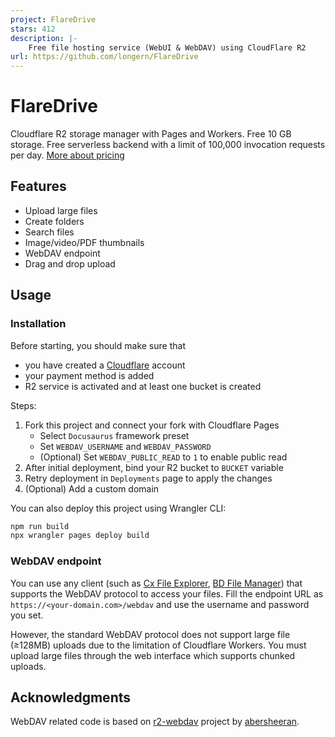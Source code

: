 ```yaml
---
project: FlareDrive
stars: 412
description: |-
    Free file hosting service (WebUI & WebDAV) using CloudFlare R2
url: https://github.com/longern/FlareDrive
---
```


# FlareDrive

Cloudflare R2 storage manager with Pages and Workers. Free 10 GB storage.
Free serverless backend with a limit of 100,000 invocation requests per day.
[More about pricing](https://developers.cloudflare.com/r2/platform/pricing/)

## Features

- Upload large files
- Create folders
- Search files
- Image/video/PDF thumbnails
- WebDAV endpoint
- Drag and drop upload

## Usage

### Installation

Before starting, you should make sure that

- you have created a [Cloudflare](https://dash.cloudflare.com/) account
- your payment method is added
- R2 service is activated and at least one bucket is created

Steps:

1. Fork this project and connect your fork with Cloudflare Pages
   - Select `Docusaurus` framework preset
   - Set `WEBDAV_USERNAME` and `WEBDAV_PASSWORD`
   - (Optional) Set `WEBDAV_PUBLIC_READ` to `1` to enable public read
2. After initial deployment, bind your R2 bucket to `BUCKET` variable
3. Retry deployment in `Deployments` page to apply the changes
4. (Optional) Add a custom domain

You can also deploy this project using Wrangler CLI:

```bash
npm run build
npx wrangler pages deploy build
```

### WebDAV endpoint

You can use any client (such as [Cx File Explorer](https://play.google.com/store/apps/details?id=com.cxinventor.file.explorer), [BD File Manager](https://play.google.com/store/apps/details?id=com.liuzho.file.explorer))
that supports the WebDAV protocol to access your files.
Fill the endpoint URL as `https://<your-domain.com>/webdav` and use the username and password you set.

However, the standard WebDAV protocol does not support large file (≥128MB) uploads due to the limitation of Cloudflare Workers.
You must upload large files through the web interface which supports chunked uploads.

## Acknowledgments

WebDAV related code is based on [r2-webdav](
  https://github.com/abersheeran/r2-webdav
) project by [abersheeran](
  https://github.com/abersheeran
).

